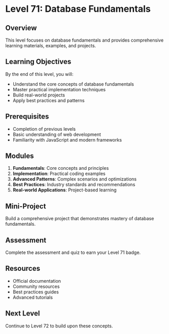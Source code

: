 # Level 71: Database Fundamentals

## Overview
This level focuses on database fundamentals and provides comprehensive learning materials, examples, and projects.

## Learning Objectives
By the end of this level, you will:
- Understand the core concepts of database fundamentals
- Master practical implementation techniques
- Build real-world projects
- Apply best practices and patterns

## Prerequisites
- Completion of previous levels
- Basic understanding of web development
- Familiarity with JavaScript and modern frameworks

## Modules
1. **Fundamentals**: Core concepts and principles
2. **Implementation**: Practical coding examples
3. **Advanced Patterns**: Complex scenarios and optimizations
4. **Best Practices**: Industry standards and recommendations
5. **Real-world Applications**: Project-based learning

## Mini-Project
Build a comprehensive project that demonstrates mastery of database fundamentals.

## Assessment
Complete the assessment and quiz to earn your Level 71 badge.

## Resources
- Official documentation
- Community resources
- Best practices guides
- Advanced tutorials

## Next Level
Continue to Level 72 to build upon these concepts.
